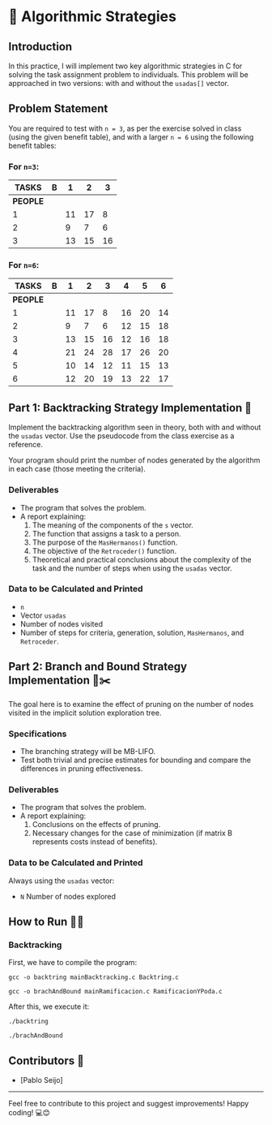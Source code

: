 # 🚀 Algorithmic Strategies

## Introduction
In this practice, I will implement two key algorithmic strategies in C for solving the task assignment problem to individuals. This problem will be approached in two versions: with and without the `usadas[]` vector.

## Problem Statement
You are required to test with `n = 3`, as per the exercise solved in class (using the given benefit table), and with a larger `n = 6` using the following benefit tables:

### For `n=3`:
| TASKS | B | 1 | 2 | 3 |
|-------|---|---|---|---|
| **PEOPLE** |   |   |   |
| 1     |    | 11| 17| 8 |
| 2     |    | 9 | 7 | 6 |
| 3     |    |13| 15| 16|

### For `n=6`:
| TASKS | B | 1 | 2 | 3 | 4 | 5 | 6 |
|-------|---|---|---|---|---|---|---|
| **PEOPLE** |   |   |   |   |   |   |
| 1     |    |11| 17| 8 | 16| 20| 14|   
| 2     |    |9 | 7 | 6 | 12| 15| 18|   
| 3     |    |13| 15| 16| 12| 16| 18|   
| 4     |    |21| 24| 28| 17| 26| 20|   
| 5     |    |10| 14| 12| 11| 15| 13|   
| 6     |    |12| 20| 19| 13| 22| 17|


## Part 1: Backtracking Strategy Implementation 🔄
Implement the backtracking algorithm seen in theory, both with and without the `usadas` vector. Use the pseudocode from the class exercise as a reference.

Your program should print the number of nodes generated by the algorithm in each case (those meeting the criteria).

### Deliverables
- The program that solves the problem.
- A report explaining:
  1. The meaning of the components of the `s` vector.
  2. The function that assigns a task to a person.
  3. The purpose of the `MasHermanos()` function.
  4. The objective of the `Retroceder()` function.
  5. Theoretical and practical conclusions about the complexity of the task and the number of steps when using the `usadas` vector.

### Data to be Calculated and Printed
- `n`
- Vector `usadas`
- Number of nodes visited
- Number of steps for criteria, generation, solution, `MasHermanos`, and `Retroceder`.

## Part 2: Branch and Bound Strategy Implementation 🌿✂️
The goal here is to examine the effect of pruning on the number of nodes visited in the implicit solution exploration tree.

### Specifications
- The branching strategy will be MB-LIFO.
- Test both trivial and precise estimates for bounding and compare the differences in pruning effectiveness.

### Deliverables
- The program that solves the problem.
- A report explaining:
  1. Conclusions on the effects of pruning.
  2. Necessary changes for the case of minimization (if matrix B represents costs instead of benefits).

### Data to be Calculated and Printed
Always using the `usadas` vector:
- `N` Number of nodes explored

## How to Run 🏃‍♂️
### Backtracking
First, we have to compile the program:

```
gcc -o backtring mainBacktracking.c Backtring.c
```

```
gcc -o brachAndBound mainRamificacion.c RamificacionYPoda.c
```

After this, we execute it:

```
./backtring
```

```
./brachAndBound
```

## Contributors 👥
- [Pablo Seijo]

---

Feel free to contribute to this project and suggest improvements! Happy coding! 💻😊
